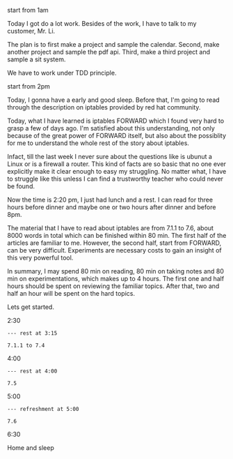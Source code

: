 start from 1am

Today I got do a lot work. Besides of the work, I have to talk to my customer, Mr. Li. 

The plan is to first make a project and sample the calendar. Second, make another project and sample the pdf api. 
Third, make a third project and sample a sit system. 

We have to work under TDD principle. 

start from 2pm

Today, I gonna have a early and good sleep. Before that, I'm going to read through the description on iptables provided by red hat community. 

Today, what I have learned is iptables FORWARD which I found very hard to grasp a few of days ago. I'm satisfied about this understanding, not only because of the great power of FORWARD itself, but also about the possiblity for me to understand the whole rest of the story about iptables. 

Infact, till the last week I never sure about the questions like is ubunut a Linux or is a firewall a router. This kind of facts are so basic that no one ever explicitly make it clear enough to easy my struggling. No matter what, I have to struggle like this unless I can find a trustworthy teacher who could never be found. 

Now the time is 2:20 pm, I just had lunch and a rest. I can read for three hours before dinner and maybe one or two hours after dinner and before 8pm. 

The material that I have to read about iptables are from 7.1.1 to 7.6, about 8000 words in total which can be finished within 80 min. The first half of the articles are familiar to me. However, the second half, start from FORWARD, can be very difficult. Experiments are necessary costs to gain an insight of this very powerful tool. 

In summary, I may spend 80 min on reading, 80 min on taking notes and 80 min on experimentations, which makes up to 4 hours. The first one and half hours should be spent on reviewing the familiar topics. After that, two and half an hour will be spent on the hard topics. 

Lets get started. 

2:30

	--- rest at 3:15 
	
	7.1.1 to 7.4

4:00

	--- rest at 4:00
	
	7.5
	
5:00

	--- refreshment at 5:00
	
	7.6
	
6:30

Home and sleep